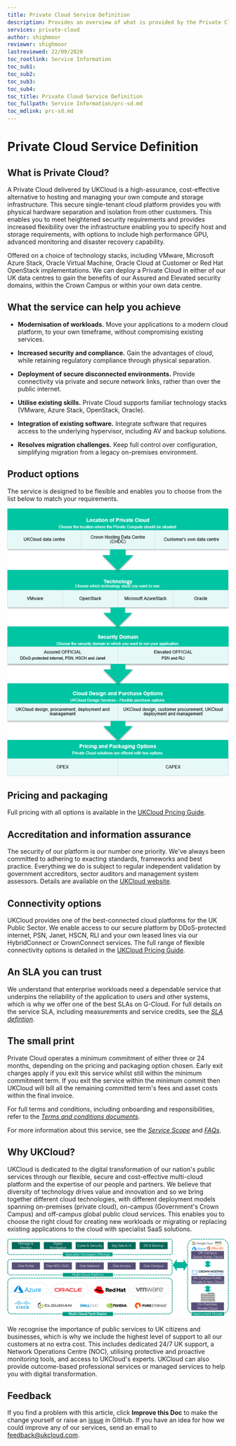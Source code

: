 ```yaml
---
title: Private Cloud Service Definition
description: Provides an overview of what is provided by the Private Cloud service
services: private-cloud
author: shighmoor
reviewer: shighmoor
lastreviewed: 22/09/2020
toc_rootlink: Service Information
toc_sub1: 
toc_sub2:
toc_sub3:
toc_sub4:
toc_title: Private Cloud Service Definition
toc_fullpath: Service Information/prc-sd.md
toc_mdlink: prc-sd.md
---
```


# Private Cloud Service Definition

## What is Private Cloud?

A Private Cloud delivered by UKCloud is a high-assurance, cost-effective alternative to hosting and managing your own compute and storage infrastructure. This secure single-tenant cloud platform provides you with physical hardware separation and isolation from other customers. This enables you to meet heightened security requirements and provides increased flexibility over the infrastructure enabling you to specify host and storage requirements, with options to include high performance GPU, advanced monitoring and disaster recovery capability.

Offered on a choice of technology stacks, including VMware, Microsoft Azure Stack, Oracle Virtual Machine, Oracle Cloud at Customer or Red Hat OpenStack implementations. We can deploy a Private Cloud in either of our UK data centres to gain the benefits of our Assured and Elevated security domains, within the Crown Campus or within your own data centre.

## What the service can help you achieve

- **Modernisation of workloads.** Move your applications to a modern cloud platform, to your own timeframe, without compromising existing services.

- **Increased security and compliance.** Gain the advantages of cloud, while retaining regulatory compliance through physical separation.

- **Deployment of secure disconnected environments.** Provide connectivity via private and secure network links, rather than over the public internet.

- **Utilise existing skills.** Private Cloud supports familiar technology stacks (VMware, Azure Stack, OpenStack, Oracle).

- **Integration of existing software.** Integrate software that requires access to the underlying hypervisor, including AV and backup solutions.

- **Resolves migration challenges.** Keep full control over configuration, simplifying migration from a legacy on-premises environment.

## Product options

The service is designed to be flexible and enables you to choose from the list below to match your requirements.

![Private Cloud product options](images/prc-product-options-g12.png)

## Pricing and packaging

Full pricing with all options is available in the [UKCloud Pricing Guide](https://ukcloud.com/pricing-guide).

## Accreditation and information assurance

The security of our platform is our number one priority. We've always been committed to adhering to exacting standards, frameworks and best practice. Everything we do is subject to regular independent validation by government accreditors, sector auditors and management system assessors. Details are available on the [UKCloud website](https://ukcloud.com/governance/).

## Connectivity options

UKCloud provides one of the best-connected cloud platforms for the UK Public Sector. We enable access to our secure platform by DDoS-protected internet, PSN, Janet, HSCN, RLI and your own leased lines via our HybridConnect or CrownConnect services. The full range of flexible connectivity options is detailed in the [UKCloud Pricing Guide](https://ukcloud.com/pricing-guide).

## An SLA you can trust

We understand that enterprise workloads need a dependable service that underpins the reliability of the application to users and other systems, which is why we offer one of the best SLAs on G-Cloud. For full details on the service SLA, including measurements and service credits, see the [*SLA defintion*](../other/other-ref-sla-definition.md).

## The small print

Private Cloud operates a minimum commitment of either three or 24 months, depending on the pricing and packaging option chosen. Early exit charges apply if you exit this service whilst still within the minimum commitment term. If you exit the service within the minimum commit then UKCloud will bill all the remaining committed term's fees and asset costs within the final invoice.

For full terms and conditions, including onboarding and responsibilities, refer to the [*Terms and conditions documents*](../other/other-ref-terms-and-conditions.md).

For more information about this service, see the [*Service Scope*](prc-sco.md) and [*FAQs*](prc-faq.md).

## Why UKCloud?

UKCloud is dedicated to the digital transformation of our nation's public services through our flexible, secure and cost-effective multi-cloud platform and the expertise of our people and partners. We believe that diversity of technology drives value and innovation and so we bring together different cloud technologies, with different deployment models spanning on-premises (private cloud), on-campus (Government's Crown Campus) and off-campus global public cloud services. This enables you to choose the right cloud for creating new workloads or migrating or replacing existing applications to the cloud with specialist SaaS solutions.

![UKCloud services](images/ukc-services-g12.png)

We recognise the importance of public services to UK citizens and businesses, which is why we include the highest level of support to all our customers at no extra cost. This includes dedicated 24/7 UK support, a Network Operations Centre (NOC), utilising protective and proactive monitoring tools, and access to UKCloud's experts. UKCloud can also provide outcome-based professional services or managed services to help you with digital transformation.

## Feedback

If you find a problem with this article, click **Improve this Doc** to make the change yourself or raise an [issue](https://github.com/UKCloud/documentation/issues) in GitHub. If you have an idea for how we could improve any of our services, send an email to <feedback@ukcloud.com>.
